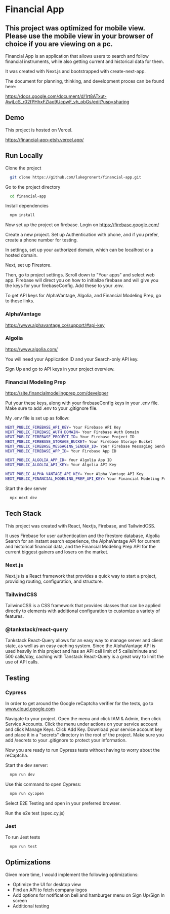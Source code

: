 # Financial App

## This project was optimized for **mobile view**. Please use the mobile view in your browser of choice if you are viewing on a pc.

Financial App is an application that allows users to
search and follow financial instruments, while also
getting current and historical data for them.

It was created with Next.js and bootstrapped with create-next-app.

The document for planning, thinking, and development proces can be found here:

https://docs.google.com/document/d/1rt8ATxut-AwjLcS_r02fPHhxFZlao9UcpwF_vh_obGs/edit?usp=sharing

## Demo

This project is hosted on Vercel.

https://financial-app-etsh.vercel.app/

## Run Locally

Clone the project

```bash
  git clone https://github.com/lukegronert/financial-app.git
```

Go to the project directory

```bash
  cd financial-app
```

Install dependencies

```bash
  npm install
```

Now set up the project on firebase. Login on https://firebase.google.com/

Create a new project. Set up Authentication with phone, and if you prefer, create a phone number for testing.

In settings, set up your authorized domain, which can be localhost or a hosted domain.

Next, set up Firestore.

Then, go to project settings. Scroll down to "Your apps" and select web app. Firebase will direct you on how to initialize firebase and will give you the keys for your firebaseConfig. Add these to your .env.

To get API keys for AlphaVantage, Algolia, and Financial Modeling Prep, go to these links.

### AlphaVantage

https://www.alphavantage.co/support/#api-key

### Algolia

https://www.algolia.com/

You will need your Application ID and your Search-only API key.

Sign Up and go to API keys in your project overview.

### Financial Modeling Prep

https://site.financialmodelingprep.com/developer

Put your these keys, along with your firebaseConfig keys in your .env file. Make sure to add .env to your .gitignore file.

My .env file is set up as follow:

```bash
NEXT_PUBLIC_FIREBASE_API_KEY= Your Firebase API Key
NEXT_PUBLIC_FIREBASE_AUTH_DOMAIN= Your Firebase Auth Domain
NEXT_PUBLIC_FIREBASE_PROJECT_ID= Your Firebase Project ID
NEXT_PUBLIC_FIREBASE_STORAGE_BUCKET= Your Firebase Storage Bucket
NEXT_PUBLIC_FIREBASE_MESSAGING_SENDER_ID= Your Firebase Messaging Sender ID
NEXT_PUBLIC_FIREBASE_APP_ID= Your Firebase App ID

NEXT_PUBLIC_ALGOLIA_APP_ID= Your Algolia App ID
NEXT_PUBLIC_ALGOLIA_API_KEY= Your Algolia API Key

NEXT_PUBLIC_ALPHA_VANTAGE_API_KEY= Your Alpha Vantage API Key
NEXT_PUBLIC_FINANCIAL_MODELING_PREP_API_KEY= Your Financial Modeling Prep API Key
```

Start the dev server

```bash
  npx next dev
```

## Tech Stack

This project was created with React, Nextjs, Firebase, and TailwindCSS.

It uses Firebase for user authentication and the firestore database, Algolia Search for an instant search experience, the AlphaVantage API for current and historical financial data, and the Financial Modeling Prep API for the current biggest gainers and losers on the market.

### Next.js

Next.js is a React framework that provides a quick way to start a project, providing routing, configuration, and structure.

### TailwindCSS

TailwindCSS is a CSS framework that provides classes that can be applied directly to elements with additional configuration to customize a variety of features.

### @tankstack/react-query

Tankstack React-Query allows for an easy way to manage server and client state, as well as an easy caching system. Since the AlphaVantage API is used heavily in this project and has an API call limit of 5 calls/minute and 500 calls/day, caching with Tanstack React-Query is a great way to limit the use of API calls.

## Testing

### Cypress

In order to get around the Google reCaptcha verifier for the tests, go to www.cloud.google.com

Navigate to your project. Open the menu and click IAM & Admin, then click Service Accounts. Click the menu under actions on your service account and click Manage Keys. Click Add Key. Download your service account key and place it in a "secrets" directory in the root of the project. Make sure you add /secrets to your .gitignore to protect your information.

Now you are ready to run Cypress tests without having to worry about the reCaptcha.

Start the dev server:

```bash
  npm run dev
```

Use this command to open Cypress:

```bash
  npm run cy:open
```

Select E2E Testing and open in your preferred browser.

Run the e2e test (spec.cy.js)

### Jest

To run Jest tests

```bash
  npm run test
```

## Optimizations

Given more time, I would implement the following optimizations:

- Optimize the UI for desktop view
- Find an API to fetch company logos
- Add options for notification bell and hamburger menu on Sign Up/Sign In screen
- Additional testing
